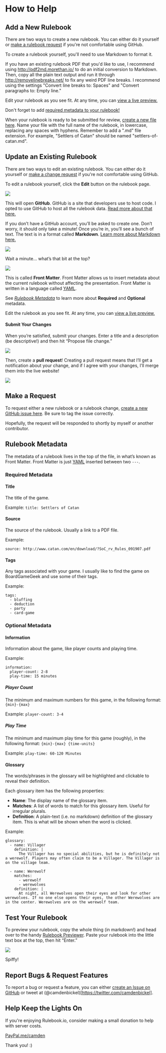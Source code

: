 # How to Help
## Add a New Rulebook
There are two ways to create a new rulebook. You can either do it yourself or [make a rulebook request](#make-a-request) if you're not comfortable using GitHub. 

To create a rulebook yourself, you'll need to use Markdown to format it.

If you have an existing rulebook PDF that you'd like to use, I recommend using http://pdf2md.morethan.io/ to do an initial conversion to Markdown. Then, copy all the plain text output and run it through http://removelinebreaks.net/ to fix any weird PDF line breaks. I recommend using the settings "Convert line breaks to: Spaces" and "Convert paragraphs to: Empty line."

Edit your rulebook as you see fit. At any time, you can  [view a live preview.](#test-your-rulebook) 

Don't forget to add [required metadata to your rulebook!](#rulebook-metadata)

When your rulebook is ready to be submitted for review, [create a new file here](https://github.com/camden/rulebooks/tree/master/rulebooks). Name your file with the full name of the rulebook, in lowercase, replacing any spaces with hyphens. Remember to add a ".md" file extension. For example, "Settlers of Catan" should be named "settlers-of-catan.md".

## Update an Existing Rulebook
There are two ways to edit an existing rulebook. You can either do it yourself or  [make a change request](#￼make-a-request) if you're not comfortable using GitHub.

To edit a rulebook yourself, click the **Edit** button on the rulebook page.

![](/api/assets/edit.gif)

This will open **GitHub**. GitHub is a site that developers use to host code. I opted to use GitHub to host all the rulebook data. [Read more about that here.](/about)

If you don’t have a GitHub account, you’ll be asked to create one. Don’t worry, it should only take a minute! Once you’re in, you’ll see a bunch of text. The text is in a format called **Markdown**. [Learn more about Markdown here.](https://en.wikipedia.org/wiki/Markdown) 

![](/api/assets/github.png)

Wait a minute… what’s that bit at the top?

![](/api/assets/front-matter.png)

This is called **Front Matter**. Front Matter allows us to insert metadata about the current rulebook without affecting the presentation. Front Matter is written in a language called [YAML](https://learnxinyminutes.com/docs/yaml/). 

See [*Rulebook Metadata*](#rulebook-metadata) to learn more about **Required** and **Optional** metadata.

Edit the rulebook as you see fit. At any time, you can [view a live preview.](#test-your-rulebook)

#### Submit Your Changes
When you’re satisfied, submit your changes. Enter a title and a description (be descriptive!) and then hit “Propose file change.”

![](/api/assets/propose-change.gif)

Then, create a **pull request**! Creating a pull request means that I’ll get a notification about your change, and if I agree with your changes, I’ll merge them into the live website!

![](/api/assets/create-pull-request-for-edit.gif)

## Make a Request
To request either a new rulebook or a rulebook change, [create a new GitHub issue here](https://github.com/camden/rulebooks). Be sure to tag the issue correctly.

Hopefully, the request will be responded to shortly by myself or another contributor.

## Rulebook Metadata
The metadata of a rulebook lives in the top of the file, in what’s known as Front Matter. Front Matter is just [YAML](https://learnxinyminutes.com/docs/yaml/) inserted between two `---`. 

### Required Metadata
#### Title
The title of the game.

Example: `title: Settlers of Catan`

#### Source
The source of the rulebook. Usually a link to a PDF file.

Example: 
```
source: http://www.catan.com/en/download/?SoC_rv_Rules_091907.pdf
```

#### Tags
Any tags associated with your game. I usually like to find the game on BoardGameGeek and use some of their tags.

Example:
```
tags:
  - bluffing
  - deduction
  - party
  - card-game
```

### Optional Metadata
#### Information
Information about the game, like player counts and playing time.

Example:
```
information:
  player-count: 2-8
  play-time: 15 minutes
```

##### Player Count
The minimum and maximum numbers for this game, in the following format: `{min}-{max}`

Example: `player-count: 3-4`

##### Play Time
The minimum and maximum play time for this game (roughly), in the following format: `{min}-{max} {time-units}`

Example: `play-time: 60-120 Minutes`

#### Glossary
The words/phrases in the glossary will be highlighted and clickable to reveal their definition.

Each glossary item has the following properties:
* **Name**: The display name of the glossary item.
* **Matches**: A list of words to match for this glossary item. Useful for irregular plurals.
* **Definition**: A plain-text (i.e. no markdown) definition of the glossary item. This is what will be shown when the word is clicked.

Example:
```
glossary:
  - name: Villager
    definition: |
      The Villager has no special abilities, but he is definitely not a werewolf. Players may often claim to be a Villager. The Villager is on the village team.

  - name: Werewolf
    matches: 
      - werewolf
      - werewolves
    definition: |
      At night, all Werewolves open their eyes and look for other werewolves. If no one else opens their eyes, the other Werewolves are in the center. Werewolves are on the werewolf team.
```

## Test Your Rulebook
To preview your rulebook, copy the whole thing (in markdown!) and head over to the handy [Rulebook Previewer](/custom-rules). Paste your rulebook into the little text box at the top, then hit “Enter.”

![](/api/assets/preview.gif)

Spiffy!

## Report Bugs & Request Features
To report a bug or request a feature, you can either [create an Issue on GitHub](https://github.com/camden/rulebooks) or tweet at (@camdenbickel)[https://twitter.com/camdenbickel].

## Help Keep the Lights On
If you're enjoying Rulebook.io, consider making a small donation to help with server costs. 

[PayPal.me/camden](https://paypal.me/camden/5)

Thank you! :)

